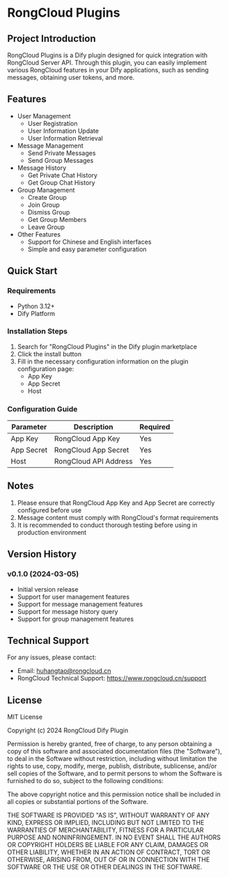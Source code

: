 # RongCloud Plugins

## Project Introduction

RongCloud Plugins is a Dify plugin designed for quick integration with RongCloud Server API. Through this plugin, you can easily implement various RongCloud features in your Dify applications, such as sending messages, obtaining user tokens, and more.

## Features

- User Management
  - User Registration
  - User Information Update
  - User Information Retrieval
- Message Management
  - Send Private Messages
  - Send Group Messages
- Message History
  - Get Private Chat History
  - Get Group Chat History
- Group Management
  - Create Group
  - Join Group
  - Dismiss Group
  - Get Group Members
  - Leave Group
- Other Features
  - Support for Chinese and English interfaces
  - Simple and easy parameter configuration

## Quick Start

### Requirements

- Python 3.12+
- Dify Platform

### Installation Steps

1. Search for "RongCloud Plugins" in the Dify plugin marketplace
2. Click the install button
3. Fill in the necessary configuration information on the plugin configuration page:
   - App Key
   - App Secret
   - Host

### Configuration Guide

| Parameter | Description | Required |
|-----------|-------------|----------|
| App Key | RongCloud App Key | Yes |
| App Secret | RongCloud App Secret | Yes |
| Host | RongCloud API Address | Yes |

## Notes

1. Please ensure that RongCloud App Key and App Secret are correctly configured before use
2. Message content must comply with RongCloud's format requirements
3. It is recommended to conduct thorough testing before using in production environment

## Version History

### v0.1.0 (2024-03-05)
- Initial version release
- Support for user management features
- Support for message management features
- Support for message history query
- Support for group management features

## Technical Support

For any issues, please contact:
- Email: huhangtao@rongcloud.cn
- RongCloud Technical Support: https://www.rongcloud.cn/support

## License

MIT License

Copyright (c) 2024 RongCloud Dify Plugin

Permission is hereby granted, free of charge, to any person obtaining a copy
of this software and associated documentation files (the "Software"), to deal
in the Software without restriction, including without limitation the rights
to use, copy, modify, merge, publish, distribute, sublicense, and/or sell
copies of the Software, and to permit persons to whom the Software is
furnished to do so, subject to the following conditions:

The above copyright notice and this permission notice shall be included in all
copies or substantial portions of the Software.

THE SOFTWARE IS PROVIDED "AS IS", WITHOUT WARRANTY OF ANY KIND, EXPRESS OR
IMPLIED, INCLUDING BUT NOT LIMITED TO THE WARRANTIES OF MERCHANTABILITY,
FITNESS FOR A PARTICULAR PURPOSE AND NONINFRINGEMENT. IN NO EVENT SHALL THE
AUTHORS OR COPYRIGHT HOLDERS BE LIABLE FOR ANY CLAIM, DAMAGES OR OTHER
LIABILITY, WHETHER IN AN ACTION OF CONTRACT, TORT OR OTHERWISE, ARISING FROM,
OUT OF OR IN CONNECTION WITH THE SOFTWARE OR THE USE OR OTHER DEALINGS IN THE
SOFTWARE.



